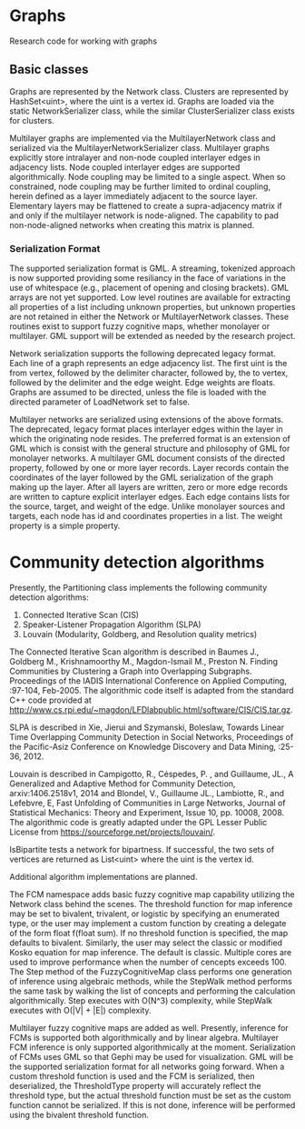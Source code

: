 ﻿# Graphs
Research code for working with graphs

## Basic classes
Graphs are represented by the Network class.  Clusters are represented by HashSet&lt;uint&gt;, where the uint is a vertex id.  Graphs are loaded
via the static NetworkSerializer class, while the similar ClusterSerializer class exists for clusters. 

Multilayer graphs are implemented via the MultilayerNetwork class and serialized via the MultilayerNetworkSerializer class.  Multilayer graphs explicitly store intralayer and non-node coupled interlayer edges in adjacency lists.  Node coupled interlayer edges are supported algorithmically.  Node coupling may be limited to a single aspect.  When so constrained, node coupling may be further limited to ordinal coupling, herein defined as a layer immediately adjacent to the source layer.
Elementary layers may be flattened to create a supra-adjacency matrix if and only if the multilayer network is node-aligned.  The capability to pad non-node-aligned networks when creating this matrix is planned.

### Serialization Format
The supported serialization format is GML. A streaming, tokenized approach is now supported providing some resiliancy in the face of variations in the use of whitespace (e.g., placement of opening and closing brackets). GML arrays are not yet supported.
Low level routines are available for extracting all properties of a list including unknown properties, but unknown properties 
are not retained in either the Network or MultilayerNetwork classes. These routines exist to support fuzzy cognitive maps, whether monolayer or multilayer.  GML support will be extended as needed by the research project.

Network serialization supports the following deprecated legacy format. Each line of a graph represents an edge adjacency list.  The first uint is the from vertex, followed by the delimiter character, followed by,
the to vertex, followed by the delimiter and the edge weight.  Edge weights are floats.  Graphs are assumed to be directed, unless the 
file is loaded with the directed parameter of LoadNetwork set to false. 

Multilayer networks are serialized using extensions of the above formats.  The deprecated, legacy format places interlayer edges within the layer in which the originating node resides. The preferred format is an extension of 
GML which is consist with the general structure and philosophy of GML for monolayer networks.  A multilayer GML document consists of the directed property, followed by one or more layer records.  Layer records contain the coordinates of the 
layer followed by the GML serialization of the graph making up the layer.  After all layers are written, zero or more edge records are written to capture explicit interlayer edges.  Each edge contains lists for the source, target, and weight of the edge. 
Unlike monolayer sources and targets, each node has id and coordinates properties in a list. The weight property is a simple property.


# Community detection algorithms 
Presently, the Partitioning class implements the following community detection algorithms:
1. Connected Iterative Scan (CIS)
2. Speaker-Listener Propagation Algorithm (SLPA)
3. Louvain (Modularity, Goldberg, and Resolution quality metrics)

The Connected Iterative Scan algorithm is described in Baumes J., Goldberg M., Krishnamoorthy M., Magdon-Ismail M., Preston N. Finding Communities by Clustering a Graph into Overlapping Subgraphs. Proceedings of the IADIS International Conference on Applied Computing, :97-104, Feb-2005.
The algorithmic code itself is adapted from the standard C++ code provided at http://www.cs.rpi.edu/~magdon/LFDlabpublic.html/software/CIS/CIS.tar.gz.

SLPA is described in Xie, Jierui and Szymanski, Boleslaw, Towards Linear Time Overlapping Community Detection in Social Networks, Proceedings of the Pacific-Asiz Conference on Knowledge Discovery and Data Mining, :25-36, 2012.

Louvain is described in Campigotto, R., Céspedes, P. , and Guillaume, JL., A Generalized and Adaptive Method for Community Detection,
arxiv:1406.2518v1, 2014 and Blondel, V., Guillaume JL., Lambiotte, R., and Lefebvre, E, Fast Unfolding of Communities in Large Networks,
Journal of Statistical Mechanics: Theory and Experiment, Issue 10, pp. 10008, 2008.  The algorithmic code is greatly adapted under the GPL Lesser Public License from https://sourceforge.net/projects/louvain/.

IsBipartite tests a network for bipartness.  If successful, the two sets of vertices are returned as List&lt;uint&gt; where the uint is the vertex id.

Additional algorithm implementations are planned.

The FCM namespace adds basic fuzzy cognitive map capability utilizing the Network class behind the scenes. The threshold function for map inference may be set to bivalent, trivalent, or logistic by specifying an enumerated type, or the user may implement a custom function by creating a delegate of the form float f(float sum). If no threshold function is specified, the map defaults to bivalent. Similarly, the user may select the classic or modified Kosko equation for map inference.  The default is classic. Multiple cores are used to improve performance when the number of cencepts exceeds 100.
The Step method of the FuzzyCognitiveMap class performs one generation of inference using algebraic methods, while the StepWalk method performs the same task by walking the list of concepts and performing the calculation algorithmically.  Step executes with O(N^3) complexity, while
StepWalk executes with O(|V| + |E|) complexity.

Multilayer fuzzy cognitive maps are added as well. Presently, inference for FCMs is supported both algorithmically and by linear algebra. Multilayer FCM inference is only supported algorithmically at the moment.
Serialization of FCMs uses GML so that Gephi may be used for visualization.  GML will be the supported serialization format for all networks going forward. When a custom threshold function is used and the FCM is serialized, then deserialized, the ThresholdType property
will accurately reflect the threshold type, but the actual threshold function must be set as the custom function cannot be serialized. If this is not done, inference will be performed using the bivalent threshold function.



